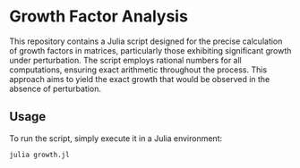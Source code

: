 # Growth Factor Analysis

This repository contains a Julia script designed for the precise calculation of growth factors in matrices, particularly those exhibiting significant growth under perturbation. The script employs rational numbers for all computations, ensuring exact arithmetic throughout the process. This approach aims to yield the exact growth that would be observed in the absence of perturbation.

## Usage

To run the script, simply execute it in a Julia environment:

```bash
julia growth.jl
```

